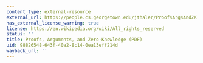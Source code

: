 ```yaml
---
content_type: external-resource
external_url: https://people.cs.georgetown.edu/jthaler/ProofsArgsAndZK.pdf
has_external_license_warning: true
license: https://en.wikipedia.org/wiki/All_rights_reserved
status: ''
title: Proofs, Arguments, and Zero-Knowledge (PDF)
uid: 98826548-643f-40a2-8c14-0ea13eff214d
wayback_url: ''
---
```

